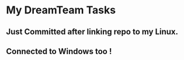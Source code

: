 # My DreamTeam Tasks
## Just Committed after linking repo to my Linux.
## Connected to Windows too !
